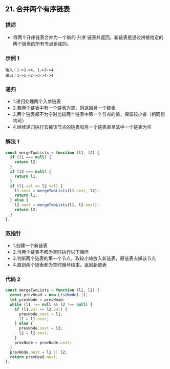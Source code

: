 <!--
 * @Author: your name
 * @Date: 2020-03-09 22:20:59
 * @LastEditTime: 2021-02-10 15:20:51
 * @LastEditors: Please set LastEditors
 * @Description: In User Settings Edit
 * @FilePath: /leetcode_fe/451-500/485_最大连续1的个数.md
 -->
## 21. 合并两个有序链表

### 描述
+ 将两个升序链表合并为一个新的 升序 链表并返回。新链表是通过拼接给定的两个链表的所有节点组成的。 


### 示例 1
```
输入：1->2->4, 1->3->4
输出：1->1->2->3->4->4
```



### 递归
+ 1.递归处理两个入参链表
+ 2.若两个链表中有一个链表为空，则返回另一个链表
+ 3.两个链表都不为空时比较两个链表中第一个节点的值，保留较小者（相同则均可）
+ 4.继续递归执行去掉该节点的链表和另一个链表直至其中一个链表为空


### 解法 1
```js
const mergeTwoLists = function (l1, l2) {
  if (l1 === null) {
    return l2;
  }
  if (l2 === null) {
    return l1;
  }
  if (l1.val <= l2.val) {
    l1.next = mergeTwoLists(l1.next, l2);
    return l1;
  } else {
    l2.next = mergeTwoLists(l1, l2.next);
    return l2;
  }
};
```



### 双指针
+ 1.创建一个新链表
+ 2.当两个链表不都为空时执行以下循环
+ 3.判断两个链表的第一个节点，取较小值放入新链表，原链表去掉该节点
+ 4.直到两个链表都为空时循环结束，返回新链表


### 代码 2
```js
const mergeTwoLists = function (l1, l2) {
  const prevHead = new ListNode(-1);
  let prevNode = prevHead;
  while (l1 !== null && l2 !== null) {
    if (l1.val <= l2.val) {
      prevNode.next = l1;
      l1 = l1.next;
    } else {
      prevNode.next = l2;
      l2 = l2.next;
    }
    prevNode = prevNode.next;
  }
  prevNode.next = l1 || l2;
  return prevHead.next;
};
```



